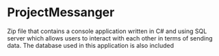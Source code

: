 # ProjectMessanger
Zip file that contains a console  application written in C# and using SQL server which  allows users to interact with each other in terms of sending data. The database used in this application is also included
